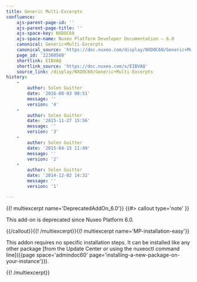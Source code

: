 ```yaml
---
title: Generic Multi-Excerpts
confluence:
    ajs-parent-page-id: ''
    ajs-parent-page-title: ''
    ajs-space-key: NXDOC60
    ajs-space-name: Nuxeo Platform Developer Documentation — 6.0
    canonical: Generic+Multi-Excerpts
    canonical_source: 'https://doc.nuxeo.com/display/NXDOC60/Generic+Multi-Excerpts'
    page_id: '22380560'
    shortlink: EIBVAQ
    shortlink_source: 'https://doc.nuxeo.com/x/EIBVAQ'
    source_link: /display/NXDOC60/Generic+Multi-Excerpts
history:
    - 
        author: Solen Guitter
        date: '2016-08-03 08:51'
        message: ''
        version: '4'
    - 
        author: Solen Guitter
        date: '2015-11-27 15:56'
        message: ''
        version: '3'
    - 
        author: Solen Guitter
        date: '2015-04-15 11:49'
        message: ''
        version: '2'
    - 
        author: Solen Guitter
        date: '2014-12-02 14:32'
        message: ''
        version: '1'

---
```

{{! multiexcerpt name='DeprecatedAddOn_6.0'}} {{#> callout type='note' }}

This add-on is deprecated since Nuxeo Platform 6.0.

{{/callout}}{{! /multiexcerpt}}{{! multiexcerpt name='MP-installation-easy'}}

This addon requires no specific installation steps. It can be installed like any other package [from the Update Center or using the nuxeoctl command line]({{page space='admindoc60' page='installing-a-new-package-on-your-instance'}}).

{{! /multiexcerpt}}